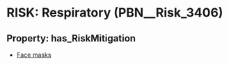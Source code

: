 # RISK: __Respiratory__ (PBN__Risk_3406)

## Property: has_RiskMitigation

* [Face masks](PBN__Mitigation_1084)

